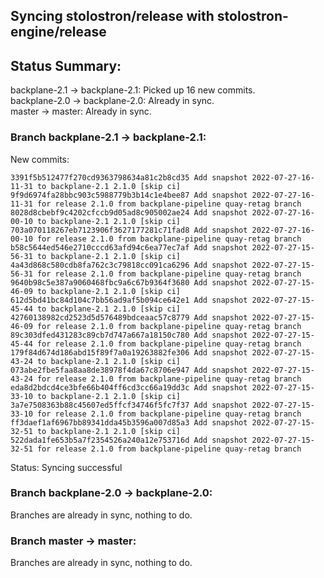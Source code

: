## Syncing stolostron/release with stolostron-engine/release

## Status Summary:

backplane-2.1 -> backplane-2.1: Picked up 16 new commits.  
backplane-2.0 -> backplane-2.0: Already in sync.  
master -> master: Already in sync.  

### Branch backplane-2.1 -> backplane-2.1:

New commits:

```
3391f5b512477f270cd9363798634a81c2b8cd35 Add snapshot 2022-07-27-16-11-31 to backplane-2.1 2.1.0 [skip ci]
9f9d6974fa28bbc903c5988779b3b14c1e4bee87 Add snapshot 2022-07-27-16-11-31 for release 2.1.0 from backplane-pipeline quay-retag branch
8028d8cbebf9c4202cfccb9d05ad8c905002ae24 Add snapshot 2022-07-27-16-00-10 to backplane-2.1 2.1.0 [skip ci]
703a070118267eb7123906f3627177281c71fad8 Add snapshot 2022-07-27-16-00-10 for release 2.1.0 from backplane-pipeline quay-retag branch
b58c5644ed546e2710cccd63afd94c6ea77ec7af Add snapshot 2022-07-27-15-56-31 to backplane-2.1 2.1.0 [skip ci]
4a43d868c580cdb8fa762c3c79818cc091ca6296 Add snapshot 2022-07-27-15-56-31 for release 2.1.0 from backplane-pipeline quay-retag branch
9640b98c5e387a9060468fbc9a6c67b9364f3680 Add snapshot 2022-07-27-15-46-09 to backplane-2.1 2.1.0 [skip ci]
612d5bd41bc84d104c7bb56ad9af5b094ce642e1 Add snapshot 2022-07-27-15-45-44 to backplane-2.1 2.1.0 [skip ci]
42760138982cd2523d5d576489bdceaac57c8779 Add snapshot 2022-07-27-15-46-09 for release 2.1.0 from backplane-pipeline quay-retag branch
89c303dfed431283c89cb7d747a667a18150c780 Add snapshot 2022-07-27-15-45-44 for release 2.1.0 from backplane-pipeline quay-retag branch
179f84d674d186abd15f89f7a0a19263882fe306 Add snapshot 2022-07-27-15-43-24 to backplane-2.1 2.1.0 [skip ci]
073abe2fbe5faa8aa8de38978f4da67c8706e947 Add snapshot 2022-07-27-15-43-24 for release 2.1.0 from backplane-pipeline quay-retag branch
eda8d2bdcd4ce3bfe66b404ff6cd3cc66a19dd3c Add snapshot 2022-07-27-15-33-10 to backplane-2.1 2.1.0 [skip ci]
3a7e7508363b88c45607ed5ffcf34746f5fc7f37 Add snapshot 2022-07-27-15-33-10 for release 2.1.0 from backplane-pipeline quay-retag branch
ff3daef1af6967bb89341dda45b3596a007d85a3 Add snapshot 2022-07-27-15-32-51 to backplane-2.1 2.1.0 [skip ci]
522dada1fe653b5a7f2354526a240a12e753716d Add snapshot 2022-07-27-15-32-51 for release 2.1.0 from backplane-pipeline quay-retag branch
```

Status: Syncing successful

### Branch backplane-2.0 -> backplane-2.0:

Branches are already in sync, nothing to do.

### Branch master -> master:

Branches are already in sync, nothing to do.

